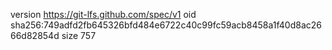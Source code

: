 version https://git-lfs.github.com/spec/v1
oid sha256:749adfd2fb645326bfd484e6722c40c99fc59acb8458a1f40d8ac2666d82854d
size 757
